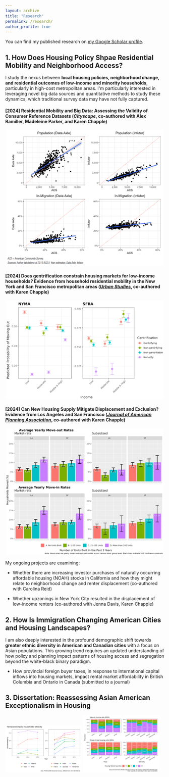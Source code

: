 ```yaml
---
layout: archive
title: "Research"
permalink: /research/
author_profile: true
---
```



  <div class="wordwrap">
    You can find my published research on 
    <a href="https://scholar.google.com/citations?user=xM5Rc-EAAAAJ&hl=en">my Google Scholar profile</a>.
  </div>

## 1. How Does Housing Policy Shpae Residential Mobility and Neighborhood Access?

I study the nexus between **local housing policies, neighborhood change, and residential outcomes of low-income and minority households**, particularly in high-cost metropolitan areas. I'm particularly interested in leveraging novel big data sources and quantitative methods to study these dynamics, which traditional survey data may have not fully captured.

#### [2024] Residential Mobility and Big Data: Assessing the Validity of Consumer Reference Datasets (_Cityscape_, co-authored with Alex Ramiller, Madeleine Parker, and Karen Chapple)

<div style="display: flex; justify-content: center; align-items: center;">
  <div style="flex: 1; text-align: center;">
    <img src="../images/research/cityscape_2024.png" alt="Cityscape (2024)" style="width: 500px; height: auto;"/>
  </div>
</div>

#### [2024] Does gentrification constrain housing markets for low-income households? Evidence from household residential mobility in the New York and San Francisco metropolitan areas ([_Urban Studies_](https://doi.org/10.1177/00420980241244699), co-authored with Karen Chapple)

<div style="display: flex; justify-content: center; align-items: center;">
  <div style="flex: 1; text-align: center;">
    <img src="../images/research/urbanstudies_2024.jpeg" alt="Urban Studies (2024)" style="width: 500px; height: auto;"/>
  </div>
</div>

####  [2024] Can New Housing Supply Mitigate Displacement and Exclusion? Evidence from Los Angeles and San Francisco ([_Journal of American Planning Association_](https://doi.org/10.1080/01944363.2024.2319293), co-authored with Karen Chapple)

<div style="display: flex; justify-content: center; align-items: center;">
  <div style="flex: 1; text-align: center;">
    <img src="../images/research/japa_2024_a.jpg" alt="Journal of American Planning Association (2024)" style="width: 500px; height: auto;"/>
  </div>
</div>

My ongoing projects are examining:

- Whether there are increasing investor purchases of naturally occurring affordable housing (NOAH) stocks in California and how they might relate to neighborhood change and renter displacement (co-authored with Carolina Reid)

- Whether upzonings in New York City resulted in the displacement of low-income renters (co-authored with Jenna Davis, Karen Chapple)

## 2. How Is Immigration Changing American Cities and Housing Landscapes?

I am also deeply interested in the profound demographic shift towards **greater ethnic diversity in American and Canadian cities** with a focus on Asian populations. This growing trend requires an updated understanding of how policy and planning impact patterns of housing access and segregation beyond the white-black binary paradigm.

- How provincial foreign buyer taxes, in response to international capital inflows into housing markets, impact rental market affordability in British Columbia and Ontario in Canada (submitted to a journal)

## 3. Dissertation: Reassessing Asian American Exceptionalism in Housing

<p float="left">
  <img src="../images/research/pown_null.png" width="48%"/>
  <img src="../images/research/housing_market_2019_MSA.png"  width="48%"/> 
</p>

